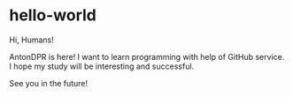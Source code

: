 # hello-world

Hi, Humans!

AntonDPR is here! I want to learn programming with help of GitHub service. I hope my study will be interesting and successful.

See you in the future!
